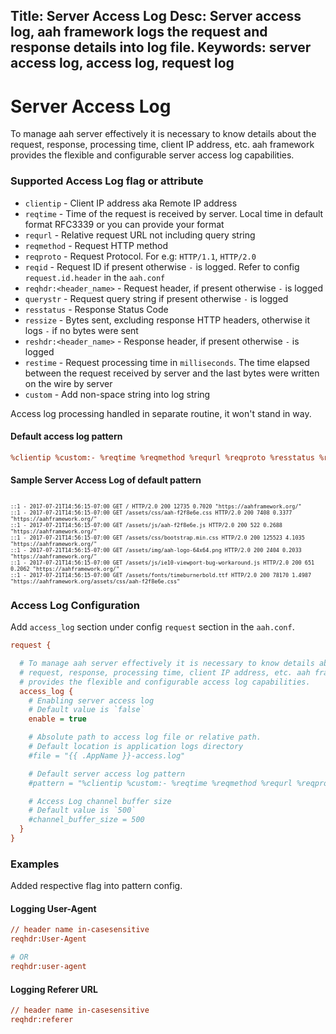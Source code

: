 Title: Server Access Log
Desc: Server access log, aah framework logs the request and response details into log file.
Keywords: server access log, access log, request log
---
# Server Access Log

To manage aah server effectively it is necessary to know details about the request, response, processing time, client IP address, etc. aah framework provides the flexible and configurable server access log capabilities.

### Supported Access Log flag or attribute

* `clientip` - Client IP address aka Remote IP address
* `reqtime` - Time of the request is received by server. Local time in default format RFC3339 or you can provide your format
* `requrl` - Relative request URL not including query string
* `reqmethod` - Request HTTP method
* `reqproto` - Request Protocol. For e.g: `HTTP/1.1`, `HTTP/2.0`
* `reqid` - Request ID if present otherwise `-` is logged. Refer to config `request.id.header` in the `aah.conf`
* `reqhdr:<header_name>` - Request header, if present otherwise `-` is logged
* `querystr` - Request query string if present otherwise `-` is logged
* `resstatus` - Response Status Code
* `ressize` - Bytes sent, excluding response HTTP headers, otherwise it logs `-` if no bytes were sent
* `reshdr:<header_name>` - Response header, if present otherwise `-` is logged
* `restime` - Request processing time in `milliseconds`. The time elapsed between the request received by server and the last bytes were written on the wire by server
* `custom` - Add non-space string into log string

Access log processing handled in separate routine, it won't stand in way.

#### Default access log pattern

```cfg
%clientip %custom:- %reqtime %reqmethod %requrl %reqproto %resstatus %ressize %restime %reqhdr:referer
```

#### Sample Server Access Log of default pattern

<pre style="font-size:10px"><code>
::1 - 2017-07-21T14:56:15-07:00 GET / HTTP/2.0 200 12735 0.7020 "https://aahframework.org/"
::1 - 2017-07-21T14:56:15-07:00 GET /assets/css/aah-f2f8e6e.css HTTP/2.0 200 7408 0.3377 "https://aahframework.org/"
::1 - 2017-07-21T14:56:15-07:00 GET /assets/js/aah-f2f8e6e.js HTTP/2.0 200 522 0.2688 "https://aahframework.org/"
::1 - 2017-07-21T14:56:15-07:00 GET /assets/css/bootstrap.min.css HTTP/2.0 200 125523 4.1035 "https://aahframework.org/"
::1 - 2017-07-21T14:56:15-07:00 GET /assets/img/aah-logo-64x64.png HTTP/2.0 200 2404 0.2033 "https://aahframework.org/"
::1 - 2017-07-21T14:56:15-07:00 GET /assets/js/ie10-viewport-bug-workaround.js HTTP/2.0 200 651 0.2062 "https://aahframework.org/"
::1 - 2017-07-21T14:56:15-07:00 GET /assets/fonts/timeburnerbold.ttf HTTP/2.0 200 78170 1.4987 "https://aahframework.org/assets/css/aah-f2f8e6e.css"
</code></pre>

### Access Log Configuration

Add `access_log` section under config `request` section in the `aah.conf`.

```cfg
request {

  # To manage aah server effectively it is necessary to know details about the
  # request, response, processing time, client IP address, etc. aah framework
  # provides the flexible and configurable access log capabilities.
  access_log {
    # Enabling server access log
    # Default value is `false`
    enable = true

    # Absolute path to access log file or relative path.
    # Default location is application logs directory
    #file = "{{ .AppName }}-access.log"

    # Default server access log pattern
    #pattern = "%clientip %custom:- %reqtime %reqmethod %requrl %reqproto %resstatus %ressize %restime %reqhdr:referer"

    # Access Log channel buffer size
    # Default value is `500`
    #channel_buffer_size = 500
  }
}
```

### Examples

Added respective flag into pattern config.

#### Logging User-Agent
```cfg
// header name in-casesensitive
reqhdr:User-Agent

# OR
reqhdr:user-agent
```

#### Logging Referer URL
```cfg
// header name in-casesensitive
reqhdr:referer
```
